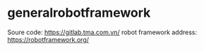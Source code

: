 # generalrobotframework
Soure code: https://gitlab.tma.com.vn/
robot framework address: https://robotframework.org/
